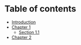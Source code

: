 # Table of contents

* [Introduction](README.md)
* [Chapter 1](chapter1/README.md)
  * [Section 1.1](chapter1/section1-1.md)
* [Chapter 2](chapter2/README.md)
